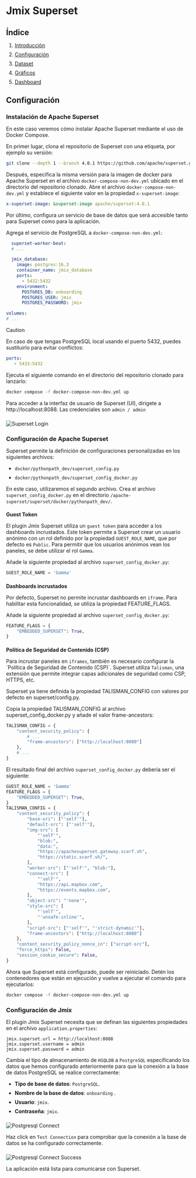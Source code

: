 <style>
    *{
        margin: 0.5rem 0 0;
    }
</style>

# Jmix Superset

## Índice
1. [Introducción](Superset.md#Introducción)
2. [Configuración](Superset_config.md#Configuración)
3. [Dataset](Superset_dataset.md#Dataset)
4. [Gráficos](Superset_graficos.md#Gráficos)
5. [Dashboard](Superset_dashboard.md#Dashboard)

## Configuración

### Instalación de Apache Superset

En este caso veremos cómo instalar Apache Superset mediante el uso de Docker Compose.

En primer lugar, clona el repositorio de Superset con una etiqueta, por ejemplo su versión:

```bash
git clone --depth 1 --branch 4.0.1 https://github.com/apache/superset.git
```

Después, especifica la misma versión para la imagen de docker para Apache Superset en el archivo `docker-compose-non-dev.yml` ubicado en el directorio del repositorio clonado. Abre el archivo `docker-compose-non-dev.yml` y establece el siguiente valor en la propiedad `x-superset-image`:

```yaml
x-superset-image: &superset-image apache/superset:4.0.1
```
Por último, configura un servicio de base de datos que será accesible tanto para Superset como para la aplicación.

Agrega el servicio de PostgreSQL a `docker-compose-non-dev.yml`:

```yaml
  superset-worker-beat:
  # ...

  jmix_database:
    image: postgres:16.3
    container_name: jmix_database
    ports:
      - 5432:5432
    environment:
      POSTGRES_DB: onboarding
      POSTGRES_USER: jmix
      POSTGRES_PASSWORD: jmix

volumes:
# ...
```
> [!CAUTION]
>En caso de que tengas PostgreSQL local usando el puerto 5432, puedes sustituirlo para evitar conflictos:
>
>```yaml
>ports:
>    - 5433:5432
>```

Ejecuta el siguiente comando en el directorio del repositorio clonado para lanzarlo:

```bash
docker compose -f docker-compose-non-dev.yml up
```

Para acceder a la interfaz de usuario de Superset (UI), dirigete a http://localhost:8088. Las credenciales son `admin / admin`

![Superset Login](https://docs.jmix.io/jmix/superset/_images/superset-login.png)

### Configuración de Apache Superset

Superset permite la definición de configuraciones personalizadas en los siguientes archivos:

- `docker/pythonpath_dev/superset_config.py`
- `docker/pythonpath_dev/superset_config_docker.py`

En este caso, utilizaremos el segundo archivo. Crea el archivo `superset_config_docker.py` en el directorio `/apache-superset/superset/docker/pythonpath_dev/`.

#### Guest Token

El plugin Jmix Superset utiliza un `guest token` para acceder a los dashboards incrustados. Este token permite a Superset crear un usuario anónimo con un rol definido por la propiedad `GUEST_ROLE_NAME`, que por defecto es `Public`. Para permitir que los usuarios anónimos vean los paneles, se debe utilizar el rol `Gamma`.

Añade la siguiente propiedad al archivo `superset_config_docker.py`:

```python
GUEST_ROLE_NAME = 'Gamma'
```
#### Dashboards incrustados

Por defecto, Superset no permite incrustar dashboards en `iframe`. Para habilitar esta funcionalidad, se utiliza la propiedad FEATURE_FLAGS.

Añade la siguiente propiedad al archivo `superset_config_docker.py`:

```python
FEATURE_FLAGS = {
    "EMBEDDED_SUPERSET": True,
}
```

#### Política de Seguridad de Contenido (CSP)

Para incrustar paneles en `iframes`, también es necesario configurar la ´Política de Seguridad de Contenido (CSP)´. Superset utiliza `Talisman`, una extensión que permite integrar capas adicionales de seguridad como CSP, HTTPS, etc.

Superset ya tiene definida la propiedad TALISMAN_CONFIG con valores por defecto en superset/config.py.

Copia la propiedad TALISMAN_CONFIG al archivo superset_config_docker.py y añade el valor frame-ancestors:

```python
TALISMAN_CONFIG = {
    "content_security_policy": {
        # ...
        "frame-ancestors": ["http://localhost:8080"]
    },
    # ...
}
```

El resultado final del archivo `superset_config_docker.py` debería ser el siguiente:

```python
GUEST_ROLE_NAME = 'Gamma'
FEATURE_FLAGS = {
    "EMBEDDED_SUPERSET": True,
}
TALISMAN_CONFIG = {
    "content_security_policy": {
        "base-uri": ["'self'"],
        "default-src": ["'self'"],
        "img-src": [
            "'self'",
            "blob:",
            "data:",
            "https://apachesuperset.gateway.scarf.sh",
            "https://static.scarf.sh/",
        ],
        "worker-src": ["'self'", "blob:"],
        "connect-src": [
            "'self'",
            "https://api.mapbox.com",
            "https://events.mapbox.com",
        ],
        "object-src": "'none'",
        "style-src": [
            "'self'",
            "'unsafe-inline'",
        ],
        "script-src": ["'self'", "'strict-dynamic'"],
        "frame-ancestors": ["http://localhost:8080"]
    },
    "content_security_policy_nonce_in": ["script-src"],
    "force_https": False,
    "session_cookie_secure": False,
}
```

Ahora que Superset está configurado, puede ser reiniciado. Detén los contenedores que están en ejecución y vuelve a ejecutar el comando para ejecutarlos:

```bash
docker compose -f docker-compose-non-dev.yml up
```

### Configuración de Jmix

El plugin Jmix Superset necesita que se definan las siguientes propiedades en el archivo `application.properties`:

```properties
jmix.superset.url = http://localhost:8088
jmix.superset.username = admin
jmix.superset.password = admin
```

Cambia el tipo de almacenamiento de `HSQLDB` a `PostgreSQL` especificando los datos que hemos configurado anteriormente para que la conexión a la base de datos PostgreSQL se realice correctamente:

- **Tipo de base de datos**: `PostgreSQL`.
- **Nombre de la base de datos**: `onboarding` .
- **Usuario**: `jmix`.
- **Contraseña**: `jmix`.

![Postgresql Connect](./images/postgresql_connect.png)

Haz click en `Test Connection` para comprobar que la conexión a la base de datos se ha configurado correctamente.

![Postgresql Connect Success](./images/postgresql_connect_success.png)

La aplicación está lista para comunicarse con Superset.
